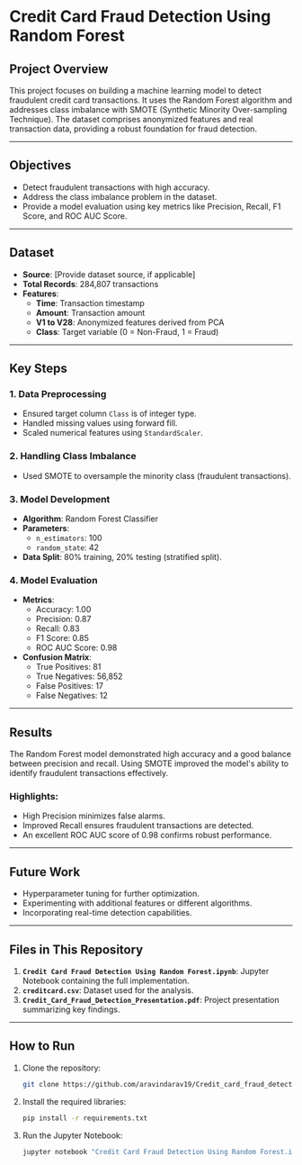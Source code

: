 
# Credit Card Fraud Detection Using Random Forest

## Project Overview

This project focuses on building a machine learning model to detect fraudulent credit card transactions. It uses the Random Forest algorithm and addresses class imbalance with SMOTE (Synthetic Minority Over-sampling Technique). The dataset comprises anonymized features and real transaction data, providing a robust foundation for fraud detection.

---

## Objectives

- Detect fraudulent transactions with high accuracy.
- Address the class imbalance problem in the dataset.
- Provide a model evaluation using key metrics like Precision, Recall, F1 Score, and ROC AUC Score.

---

## Dataset

- **Source**: [Provide dataset source, if applicable]
- **Total Records**: 284,807 transactions
- **Features**:
  - **Time**: Transaction timestamp
  - **Amount**: Transaction amount
  - **V1 to V28**: Anonymized features derived from PCA
  - **Class**: Target variable (0 = Non-Fraud, 1 = Fraud)

---

## Key Steps

### 1. Data Preprocessing
- Ensured target column `Class` is of integer type.
- Handled missing values using forward fill.
- Scaled numerical features using `StandardScaler`.

### 2. Handling Class Imbalance
- Used SMOTE to oversample the minority class (fraudulent transactions).

### 3. Model Development
- **Algorithm**: Random Forest Classifier
- **Parameters**:
  - `n_estimators`: 100
  - `random_state`: 42
- **Data Split**: 80% training, 20% testing (stratified split).

### 4. Model Evaluation
- **Metrics**:
  - Accuracy: 1.00
  - Precision: 0.87
  - Recall: 0.83
  - F1 Score: 0.85
  - ROC AUC Score: 0.98
- **Confusion Matrix**:
  - True Positives: 81
  - True Negatives: 56,852
  - False Positives: 17
  - False Negatives: 12

---

## Results

The Random Forest model demonstrated high accuracy and a good balance between precision and recall. Using SMOTE improved the model's ability to identify fraudulent transactions effectively.

### Highlights:
- High Precision minimizes false alarms.
- Improved Recall ensures fraudulent transactions are detected.
- An excellent ROC AUC score of 0.98 confirms robust performance.

---

## Future Work

- Hyperparameter tuning for further optimization.
- Experimenting with additional features or different algorithms.
- Incorporating real-time detection capabilities.

---

## Files in This Repository

1. **`Credit Card Fraud Detection Using Random Forest.ipynb`**: Jupyter Notebook containing the full implementation.
2. **`creditcard.csv`**: Dataset used for the analysis.
3. **`Credit_Card_Fraud_Detection_Presentation.pdf`**: Project presentation summarizing key findings.

---

## How to Run

1. Clone the repository:
   ```bash
   git clone https://github.com/aravindarav19/Credit_card_fraud_detection.git
   ```
2. Install the required libraries:
   ```bash
   pip install -r requirements.txt
   ```
3. Run the Jupyter Notebook:
   ```bash
   jupyter notebook "Credit Card Fraud Detection Using Random Forest.ipynb"
   ```


